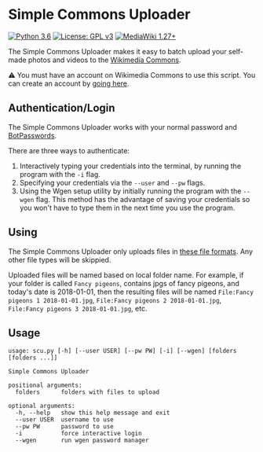 # Simple Commons Uploader
[![Python 3.6](https://upload.wikimedia.org/wikipedia/commons/3/34/Blue_Python_3.6_Shield_Badge.svg)](https://www.python.org)
[![License: GPL v3](https://upload.wikimedia.org/wikipedia/commons/8/86/GPL_v3_Blue_Badge.svg)](https://www.gnu.org/licenses/gpl-3.0.en.html)
[![MediaWiki 1.27+](https://upload.wikimedia.org/wikipedia/commons/2/2c/MediaWiki_1.27%2B_Blue_Badge.svg)](https://www.mediawiki.org/wiki/MediaWiki)

The Simple Commons Uploader makes it easy to batch upload your self-made photos and videos to the [Wikimedia Commons](https://commons.wikimedia.org/wiki/Main_Page).

⚠️ You must have an account on Wikimedia Commons to use this script.  You can create an account by [going here](https://commons.wikimedia.org/wiki/Special:CreateAccount).


## Authentication/Login
The Simple Commons Uploader works with your normal password and [BotPasswords](https://commons.wikimedia.org/wiki/Special:BotPasswords).  

There are three ways to authenticate:
1. Interactively typing your credentials into the terminal, by running the program with the `-i` flag.
2. Specifying your credentials via the `--user` and `--pw` flags.
3. Using the Wgen setup utility by initially running the program with the `--wgen` flag.  This method has the advantage of saving your credentials so you won't have to type them in the next time you use the program.


## Using
The Simple Commons Uploader only uploads files in [these file formats](https://commons.wikimedia.org/wiki/Commons:File_types).  Any other file types will be skippied.

Uploaded files will be named based on local folder name.  For example, if your folder is called `Fancy pigeons`, contains jpgs of fancy pigeons, and today's date is 2018-01-01, then the resulting files will be named `File:Fancy pigeons 1 2018-01-01.jpg`, `File:Fancy pigeons 2 2018-01-01.jpg`, `File:Fancy pigeons 3 2018-01-01.jpg`, etc.


## Usage
```
usage: scu.py [-h] [--user USER] [--pw PW] [-i] [--wgen] [folders [folders ...]]

Simple Commons Uploader

positional arguments:
  folders      folders with files to upload

optional arguments:
  -h, --help   show this help message and exit
  --user USER  username to use
  --pw PW      password to use
  -i           force interactive login
  --wgen       run wgen password manager
```